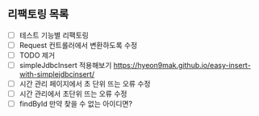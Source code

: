 ## 리팩토링 목록
- [ ] 테스트 기능별 리팩토링
- [ ] Request 컨트롤러에서 변환하도록 수정
- [ ] TODO 제거
- [ ] simpleJdbcInsert 적용해보기 https://hyeon9mak.github.io/easy-insert-with-simplejdbcinsert/
- [ ] 시간 관리 페이지에서 초 단위 뜨는 오류 수정
- [ ] 시간 관리에서 초단위 뜨는 오류 수정
- [ ] findById 만약 찾을 수 없는 아이디면?
